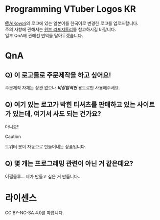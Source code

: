 # Programming VTuber Logos KR
[@AIKoyori](https://github.com/Aikoyori)의 로고에 있는 일본어를 한국어로 변경한 로고를 업로드합니다. <br>
주의 사항에 관해서는 [원본 리포지토리](https://github.com/Aikoyori/ProgrammingVTuberLogos/tree/main)를 참고하시길 바랍니다. <br>
일부 QnA에 관해선 번역을 달아두겠습니다.

# QnA

## Q) 이 로고들로 주문제작을 하고 싶어요!
주문제작 자체는 상관 없으나 ***비상업적인*** 용도로만 사용해주세요.

## Q) 여기 있는 로고가 박힌 티셔츠를 판매하고 있는 사이트가 있는데, 여기서 사도 되는 건가요?
아니요!!
> [!CAUTION]
> 트위터 봇이 자동으로 만들어내는 상품입니다.
> 
## Q) 몇 개는 프로그래밍 관련이 아닌 거 같은데요?
어쩔몰루... 제가 만들고 싶은 거 만듭니다...

# 라이센스
CC BY-NC-SA 4.0를 따릅니다.
